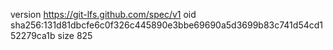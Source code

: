 version https://git-lfs.github.com/spec/v1
oid sha256:131d81dbcfe6c0f326c445890e3bbe69690a5d3699b83c741d54cd152279ca1b
size 825
